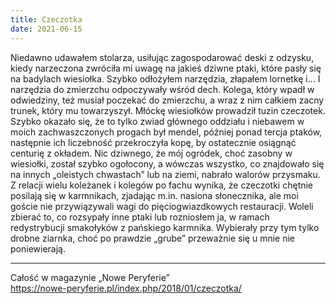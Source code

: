 ```yaml
---
title: Czeczotka
date: 2021-06-15
---
```

Niedawno udawałem stolarza, usiłując zagospodarować deski z odzysku, kiedy narzeczona zwróciła mi uwagę na jakieś dziwne ptaki, które pasły się na badylach wiesiołka. Szybko odłożyłem narzędzia, złapałem lornetkę i… I narzędzia do zmierzchu odpoczywały wśród dech. Kolega, który wpadł w odwiedziny, też musiał poczekać do zmierzchu, a wraz z nim całkiem zacny trunek, który mu towarzyszył. Młóckę wiesiołków prowadził tuzin czeczotek. Szybko okazało się, że to tylko zwiad głównego oddziału i niebawem w moich zachwaszczonych progach był mendel, później ponad tercja ptaków, następnie ich liczebność przekroczyła kopę, by ostatecznie osiągnąć centurię z okładem. Nic dziwnego, że mój ogródek, choć zasobny w wiesiołki, został szybko ogołocony, a wówczas wszystko, co znajdowało się na innych „oleistych chwastach” lub na ziemi, nabrało walorów przysmaku. Z relacji wielu koleżanek i kolegów po fachu wynika, że czeczotki chętnie posilają się w karmnikach, zjadając m.in. nasiona słonecznika, ale moi goście nie przywiązywali wagi do pięciogwiazdkowych restauracji. Woleli zbierać to, co rozsypały inne ptaki lub rozniosłem ja, w ramach redystrybucji smakołyków z pańskiego karmnika. Wybierały przy tym tylko drobne ziarnka, choć po prawdzie „grube” przeważnie się u mnie nie poniewierają.

***

Całość w magazynie „Nowe Peryferie”  
<https://nowe-peryferie.pl/index.php/2018/01/czeczotka/>